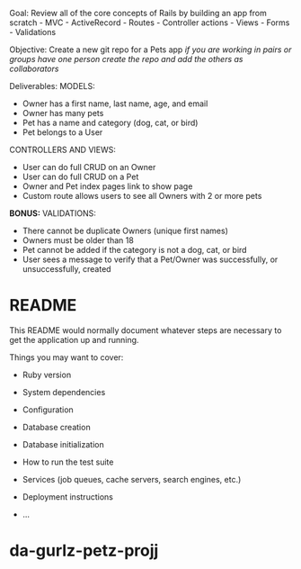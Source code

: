 Goal: Review all of the core concepts of Rails by building an app from scratch
	- MVC
	- ActiveRecord
	- Routes
	- Controller actions
	- Views
	- Forms 
	- Validations

Objective: Create a new git repo for a Pets app
_if you are working in pairs or groups have one person create the repo and add the others as collaborators_

Deliverables:
MODELS:
- Owner has a first name, last name, age, and email
- Owner has many pets
- Pet has a name and category (dog, cat, or bird)
- Pet belongs to a User

CONTROLLERS AND VIEWS:
- User can do full CRUD on an Owner
- User can do full CRUD on a Pet
- Owner and Pet index pages link to show page
- Custom route allows users to see all Owners with 2 or more pets

**BONUS:**
VALIDATIONS:
- There cannot be duplicate Owners (unique first names)
- Owners must be older than 18
- Pet cannot be added if the category is not a dog, cat, or bird
- User sees a message to verify that a Pet/Owner was
successfully, or unsuccessfully, created

# README

This README would normally document whatever steps are necessary to get the
application up and running.

Things you may want to cover:

* Ruby version

* System dependencies

* Configuration

* Database creation

* Database initialization

* How to run the test suite

* Services (job queues, cache servers, search engines, etc.)

* Deployment instructions

* ...
# da-gurlz-petz-projj
